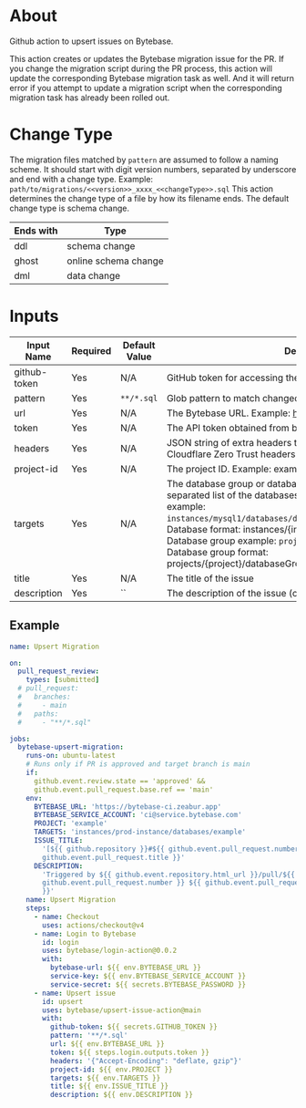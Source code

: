 # About

Github action to upsert issues on Bytebase.

This action creates or updates the Bytebase migration issue for the PR. If you
change the migration script during the PR process, this action will update the
corresponding Bytebase migration task as well. And it will return error if you
attempt to update a migration script when the corresponding migration task has
already been rolled out.

# Change Type

The migration files matched by `pattern` are assumed to follow a naming scheme.
It should start with digit version numbers, separated by underscore and end with
a change type. Example: `path/to/migrations/<<version>>_xxxx_<<changeType>>.sql`
This action determines the change type of a file by how its filename ends. The
default change type is schema change.

| Ends with | Type                 |
| --------- | -------------------- |
| ddl       | schema change        |
| ghost     | online schema change |
| dml       | data change          |

# Inputs

| Input Name   | Required | Default Value | Description                                                                                                                                                                                                                                                                                                                                                                                          | Type   |
| ------------ | -------- | ------------- | ---------------------------------------------------------------------------------------------------------------------------------------------------------------------------------------------------------------------------------------------------------------------------------------------------------------------------------------------------------------------------------------------------- | ------ |
| github-token | Yes      | N/A           | GitHub token for accessing the API                                                                                                                                                                                                                                                                                                                                                                   | String |
| pattern      | Yes      | `**/*.sql`    | Glob pattern to match changed files                                                                                                                                                                                                                                                                                                                                                                  | String |
| url          | Yes      | N/A           | The Bytebase URL. Example: https://bytebase.example.com                                                                                                                                                                                                                                                                                                                                              | String |
| token        | Yes      | N/A           | The API token obtained from bytebase/login action                                                                                                                                                                                                                                                                                                                                                    | String |
| headers      | Yes      | N/A           | JSON string of extra headers to include in the request. e.g Cloudflare Zero Trust headers                                                                                                                                                                                                                                                                                                            | String |
| project-id   | Yes      | N/A           | The project ID. Example: example                                                                                                                                                                                                                                                                                                                                                                     | String |
| targets      | Yes      | N/A           | The database group or databases to deploy. Either a comma separated list of the databases or a database group. Databases example: `instances/mysql1/databases/db1,instances/mysql1/databases/db2`. Database format: instances/{instance}/databases/{database} Database group example: `projects/exa/databaseGroups/mygroup` Database group format: projects/{project}/databaseGroups/{databaseGroup} | String |
| title        | Yes      | N/A           | The title of the issue                                                                                                                                                                                                                                                                                                                                                                               | String |
| description  | Yes      | ``            | The description of the issue (can be empty)                                                                                                                                                                                                                                                                                                                                                          | String |

## Example

```yaml
name: Upsert Migration

on:
  pull_request_review:
    types: [submitted]
  # pull_request:
  #   branches:
  #     - main
  #   paths:
  #     - "**/*.sql"

jobs:
  bytebase-upsert-migration:
    runs-on: ubuntu-latest
    # Runs only if PR is approved and target branch is main
    if:
      github.event.review.state == 'approved' &&
      github.event.pull_request.base.ref == 'main'
    env:
      BYTEBASE_URL: 'https://bytebase-ci.zeabur.app'
      BYTEBASE_SERVICE_ACCOUNT: 'ci@service.bytebase.com'
      PROJECT: 'example'
      TARGETS: 'instances/prod-instance/databases/example'
      ISSUE_TITLE:
        '[${{ github.repository }}#${{ github.event.pull_request.number }}] ${{
        github.event.pull_request.title }}'
      DESCRIPTION:
        'Triggered by ${{ github.event.repository.html_url }}/pull/${{
        github.event.pull_request.number }} ${{ github.event.pull_request.title
        }}'
    name: Upsert Migration
    steps:
      - name: Checkout
        uses: actions/checkout@v4
      - name: Login to Bytebase
        id: login
        uses: bytebase/login-action@0.0.2
        with:
          bytebase-url: ${{ env.BYTEBASE_URL }}
          service-key: ${{ env.BYTEBASE_SERVICE_ACCOUNT }}
          service-secret: ${{ secrets.BYTEBASE_PASSWORD }}
      - name: Upsert issue
        id: upsert
        uses: bytebase/upsert-issue-action@main
        with:
          github-token: ${{ secrets.GITHUB_TOKEN }}
          pattern: '**/*.sql'
          url: ${{ env.BYTEBASE_URL }}
          token: ${{ steps.login.outputs.token }}
          headers: '{"Accept-Encoding": "deflate, gzip"}'
          project-id: ${{ env.PROJECT }}
          targets: ${{ env.TARGETS }}
          title: ${{ env.ISSUE_TITLE }}
          description: ${{ env.DESCRIPTION }}
```
